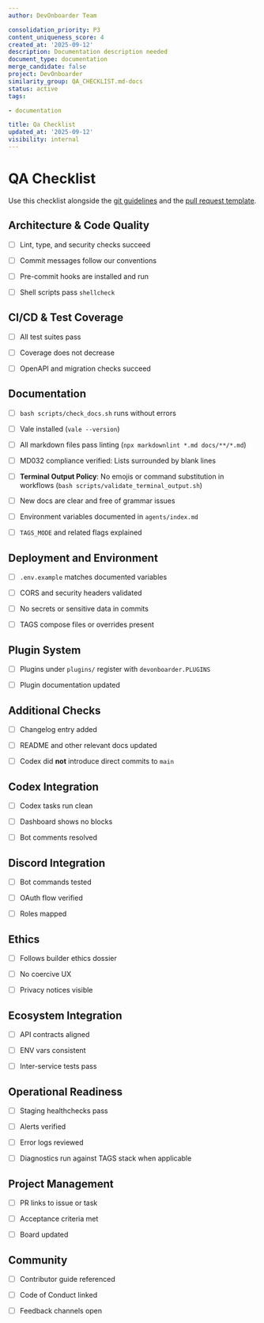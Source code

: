 ```yaml
---
author: DevOnboarder Team

consolidation_priority: P3
content_uniqueness_score: 4
created_at: '2025-09-12'
description: Documentation description needed
document_type: documentation
merge_candidate: false
project: DevOnboarder
similarity_group: QA_CHECKLIST.md-docs
status: active
tags:

- documentation

title: Qa Checklist
updated_at: '2025-09-12'
visibility: internal
---
```


# QA Checklist

Use this checklist alongside the [git guidelines](git-guidelines.md) and the [pull request template](../.github/pull_request_template.md).

## Architecture & Code Quality

- [ ] Lint, type, and security checks succeed

- [ ] Commit messages follow our conventions

- [ ] Pre-commit hooks are installed and run

- [ ] Shell scripts pass `shellcheck`

## CI/CD & Test Coverage

- [ ] All test suites pass

- [ ] Coverage does not decrease

- [ ] OpenAPI and migration checks succeed

## Documentation

- [ ] `bash scripts/check_docs.sh` runs without errors

- [ ] Vale installed (`vale --version`)

- [ ] All markdown files pass linting (`npx markdownlint *.md docs/**/*.md`)

- [ ] MD032 compliance verified: Lists surrounded by blank lines

- [ ] **Terminal Output Policy**: No emojis or command substitution in workflows (`bash scripts/validate_terminal_output.sh`)

- [ ] New docs are clear and free of grammar issues

- [ ] Environment variables documented in `agents/index.md`

- [ ] `TAGS_MODE` and related flags explained

## Deployment and Environment

- [ ] `.env.example` matches documented variables

- [ ] CORS and security headers validated

- [ ] No secrets or sensitive data in commits

- [ ] TAGS compose files or overrides present

## Plugin System

- [ ] Plugins under `plugins/` register with `devonboarder.PLUGINS`

- [ ] Plugin documentation updated

## Additional Checks

- [ ] Changelog entry added

- [ ] README and other relevant docs updated

- [ ] Codex did **not** introduce direct commits to `main`

## Codex Integration

- [ ] Codex tasks run clean

- [ ] Dashboard shows no blocks

- [ ] Bot comments resolved

## Discord Integration

- [ ] Bot commands tested

- [ ] OAuth flow verified

- [ ] Roles mapped

## Ethics

- [ ] Follows builder ethics dossier

- [ ] No coercive UX

- [ ] Privacy notices visible

## Ecosystem Integration

- [ ] API contracts aligned

- [ ] ENV vars consistent

- [ ] Inter-service tests pass

## Operational Readiness

- [ ] Staging healthchecks pass

- [ ] Alerts verified

- [ ] Error logs reviewed

- [ ] Diagnostics run against TAGS stack when applicable

## Project Management

- [ ] PR links to issue or task

- [ ] Acceptance criteria met

- [ ] Board updated

## Community

- [ ] Contributor guide referenced

- [ ] Code of Conduct linked

- [ ] Feedback channels open
